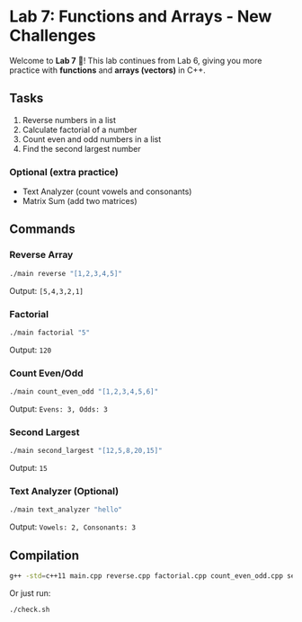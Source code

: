 # Lab 7: Functions and Arrays - New Challenges

Welcome to **Lab 7** 🚀! This lab continues from Lab 6, giving you more practice with **functions** and **arrays (vectors)** in C++.

## Tasks

1. Reverse numbers in a list  
2. Calculate factorial of a number  
3. Count even and odd numbers in a list  
4. Find the second largest number  

### Optional (extra practice)
- Text Analyzer (count vowels and consonants)  
- Matrix Sum (add two matrices)  

## Commands

### Reverse Array
```bash
./main reverse "[1,2,3,4,5]"
```
Output: `[5,4,3,2,1]`

### Factorial
```bash
./main factorial "5"
```
Output: `120`

### Count Even/Odd
```bash
./main count_even_odd "[1,2,3,4,5,6]"
```
Output: `Evens: 3, Odds: 3`

### Second Largest
```bash
./main second_largest "[12,5,8,20,15]"
```
Output: `15`

### Text Analyzer (Optional)
```bash
./main text_analyzer "hello"
```
Output: `Vowels: 2, Consonants: 3`

## Compilation
```bash
g++ -std=c++11 main.cpp reverse.cpp factorial.cpp count_even_odd.cpp second_largest.cpp text_analyzer.cpp matrix_sum.cpp -o main
```

Or just run:
```bash
./check.sh
```